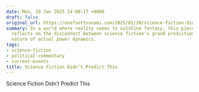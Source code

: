 ```yaml
---
date: Mon, 20 Jan 2025 14:00:17 +0000
draft: false
original_url: https://onefoottsunami.com/2025/01/20/science-fiction-didnt-predict-this/
summary: In a world where reality seems to outshine fantasy, this piece humorously
  reflects on the disconnect between science fiction's grand predictions and the ever-absurd
  nature of actual power dynamics.
tags:
- science-fiction
- political-commentary
- current-events
title: Science Fiction Didn’t Predict This
---
```


Science Fiction Didn’t Predict This